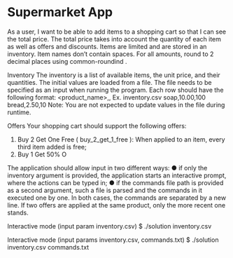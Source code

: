 # Supermarket App 

As a user, I want to be able to add items to a shopping cart so that I can see the total
price. The total price takes into account the quantity of each item as well as offers and
discounts. Items are limited and are stored in an inventory. Item names don’t contain
spaces. For all amounts, round to 2 decimal places using common-roundind .



Inventory
The inventory is a list of available items, the unit price, and their quantities. The initial
values are loaded from a file. The file needs to be specified as an input when running
the program.
Each row should have the following format:
<product_name>,<amount>,<quantity>
Ex.
inventory.csv
soap,10.00,100
bread,2.50,10
Note: You are not expected to update values in the file during runtime.

Offers
Your shopping cart should support the following offers:
1. Buy 2 Get One Free ( buy_2_get_1_free  ): When applied to an item, every third
   item added is free;
2. Buy 1 Get 50% O

The application should allow input in two different ways:
● if only the inventory argument is provided, the application starts an interactive
prompt, where the actions can be typed in;
● if the commands file path is provided as a second argument, such a file is parsed
and the commands in it executed one by one.
In both cases, the commands are separated by a new line. If two offers are applied at
the same product, only the more recent one stands.

Interactive mode (input param inventory.csv)
$ ./solution inventory.csv


Interactive mode (input params inventory.csv, commands.txt)
$ ./solution inventory.csv commands.txt